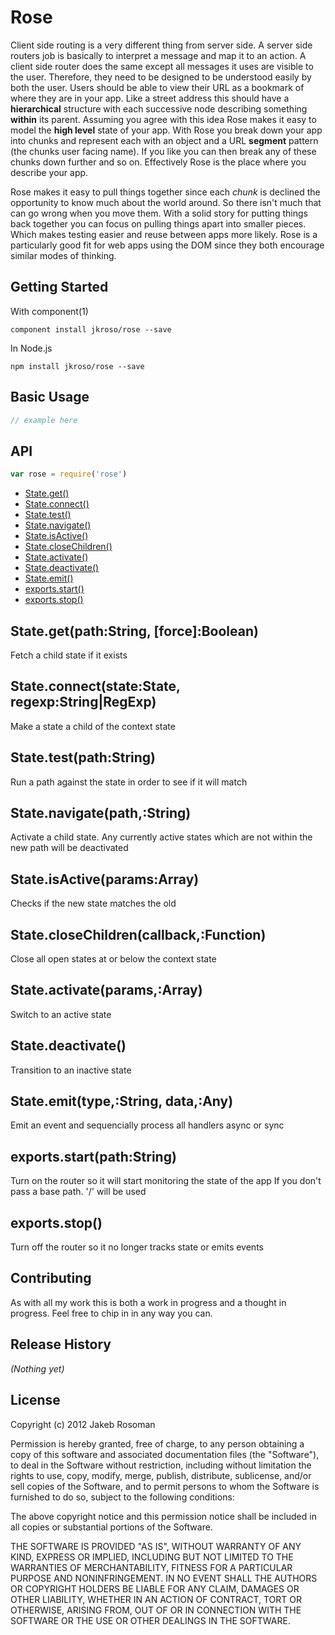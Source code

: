 # Rose

Client side routing is a very different thing from server side. A server side routers job is basically to interpret a message and map it to an action. A client side router does the same except all messages it uses are visible to the user. Therefore, they need to be designed to be understood easily by both the user. Users should be able to view their URL as a bookmark of where they are in your app. Like a street address this should have a __hierarchical__ structure with each successive node describing something __within__ its parent. Assuming you agree with this idea Rose makes it easy to model the __high level__ state of your app. With Rose you break down your app into chunks and represent each with an object and a URL __segment__ pattern (the chunks user facing name). If you like you can then break any of these chunks down further and so on. Effectively Rose is the place where you describe your app.  

Rose makes it easy to pull things together since each _chunk_ is declined the opportunity to know much about the world around. So there isn't much that can go wrong when you move them. With a solid story for putting things back together you can focus on pulling things apart into smaller pieces. Which makes testing easier and reuse between apps more likely. Rose is a particularly good fit for web apps using the DOM since they both encourage similar modes of thinking.

## Getting Started

With component(1) 

`component install jkroso/rose --save`

In Node.js 

`npm install jkroso/rose --save`

## Basic Usage

```javascript
// example here
```

## API

```javascript
var rose = require('rose')
```
  - [State.get()](#stategetpathstringforceboolean)
  - [State.connect()](#stateconnectstatestateregexpstringregexp)
  - [State.test()](#statetestpathstring)
  - [State.navigate()](#statenavigatepathstring)
  - [State.isActive()](#stateisactiveparamsarray)
  - [State.closeChildren()](#stateclosechildrencallbackfunction)
  - [State.activate()](#stateactivateparamsarray)
  - [State.deactivate()](#statedeactivate)
  - [State.emit()](#stateemittypestringdataany)
  - [exports.start()](#exportsstartpathstring)
  - [exports.stop()](#exportsstop)

## State.get(path:String, [force]:Boolean)

  Fetch a child state if it exists

## State.connect(state:State, regexp:String|RegExp)

  Make a state a child of the context state

## State.test(path:String)

  Run a path against the state in order to see if it will match

## State.navigate(path,:String)

  Activate a child state. Any currently active states which are not within the 
  new path will be deactivated

## State.isActive(params:Array)

  Checks if the new state matches the old

## State.closeChildren(callback,:Function)

  Close all open states at or below the context state

## State.activate(params,:Array)

  Switch to an active state

## State.deactivate()

  Transition to an inactive state

## State.emit(type,:String, data,:Any)

  Emit an event and sequencially process all handlers async or sync

## exports.start(path:String)

  Turn on the router so it will start monitoring the state of the app
  If you don't pass a base path. '/' will be used

## exports.stop()

  Turn off the router so it no longer tracks state or emits events

## Contributing
As with all my work this is both a work in progress and a thought in progress. Feel free to chip in in any way you can.

## Release History
_(Nothing yet)_

## License
Copyright (c) 2012 Jakeb Rosoman

Permission is hereby granted, free of charge, to any person
obtaining a copy of this software and associated documentation
files (the "Software"), to deal in the Software without
restriction, including without limitation the rights to use,
copy, modify, merge, publish, distribute, sublicense, and/or sell
copies of the Software, and to permit persons to whom the
Software is furnished to do so, subject to the following
conditions:

The above copyright notice and this permission notice shall be
included in all copies or substantial portions of the Software.

THE SOFTWARE IS PROVIDED "AS IS", WITHOUT WARRANTY OF ANY KIND,
EXPRESS OR IMPLIED, INCLUDING BUT NOT LIMITED TO THE WARRANTIES
OF MERCHANTABILITY, FITNESS FOR A PARTICULAR PURPOSE AND
NONINFRINGEMENT. IN NO EVENT SHALL THE AUTHORS OR COPYRIGHT
HOLDERS BE LIABLE FOR ANY CLAIM, DAMAGES OR OTHER LIABILITY,
WHETHER IN AN ACTION OF CONTRACT, TORT OR OTHERWISE, ARISING
FROM, OUT OF OR IN CONNECTION WITH THE SOFTWARE OR THE USE OR
OTHER DEALINGS IN THE SOFTWARE.
